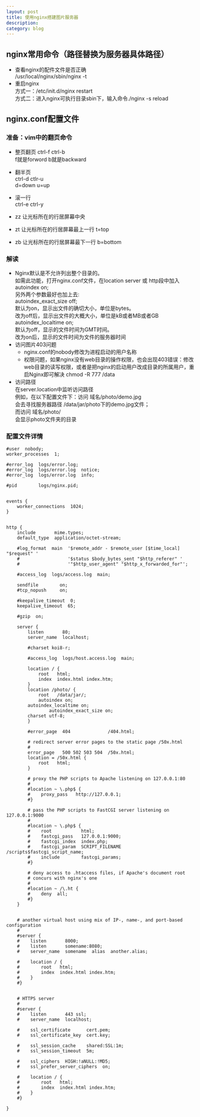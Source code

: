 ```yaml
---
layout: post
title: 使用nginx搭建图片服务器
description: 
category: blog
---
```


## nginx常用命令（路径替换为服务器具体路径）
- 查看nginx的配件文件是否正确  
/usr/local/nginx/sbin/nginx -t
- 重启nginx  
方式一：/etc/init.d/nginx restart   
方式二：进入nginx可执行目录sbin下，输入命令./nginx -s reload

## nginx.conf配置文件

### 准备：vim中的翻页命令
- 整页翻页 ctrl-f ctrl-b  
f就是forword b就是backward  

- 翻半页  
ctrl-d ctlr-u  
d=down u=up  

- 滚一行  
ctrl-e ctrl-y

- zz 让光标所在的行居屏幕中央  
- zt 让光标所在的行居屏幕最上一行 t=top  
- zb 让光标所在的行居屏幕最下一行 b=bottom  

### 解读
- Nginx默认是不允许列出整个目录的。  
如需此功能，打开nginx.conf文件，在location server 或 http段中加入    
autoindex on;  
另外两个参数最好也加上去:  
autoindex_exact_size off;  
默认为on，显示出文件的确切大小，单位是bytes。  
改为off后，显示出文件的大概大小，单位是kB或者MB或者GB  
autoindex_localtime on;  
默认为off，显示的文件时间为GMT时间。  
改为on后，显示的文件时间为文件的服务器时间  
- 访问图片403问题  
    - nginx.conf的nobody修改为进程启动的用户名称    
    - 权限问题，如果nginx没有web目录的操作权限，也会出现403错误：修改web目录的读写权限，或者是把nginx的启动用户改成目录的所属用户，重启Nginx即可解决  chmod -R 777 /data  
- 访问路径  
在server.location中监听访问路径  
例如，在以下配置文件下：访问  域名/photo/demo.jpg   
会去寻找服务器路径 /data/jar/photo下的demo.jpg文件；  
而访问  域名/photo/  
会显示photo文件夹的目录

### 配置文件详情

    #user  nobody;
    worker_processes  1;
    
    #error_log  logs/error.log;
    #error_log  logs/error.log  notice;
    #error_log  logs/error.log  info;
    
    #pid        logs/nginx.pid;
    
    
    events {
        worker_connections  1024;
    }
    
    
    http {
        include       mime.types;
        default_type  application/octet-stream;
    
        #log_format  main  '$remote_addr - $remote_user [$time_local] "$request" '
        #                  '$status $body_bytes_sent "$http_referer" '
        #                  '"$http_user_agent" "$http_x_forwarded_for"';
    
        #access_log  logs/access.log  main;
    
        sendfile        on;
        #tcp_nopush     on;
    
        #keepalive_timeout  0;
        keepalive_timeout  65;
    
        #gzip  on;
    
        server {
            listen       80;
            server_name  localhost;
    
            #charset koi8-r;
    
            #access_log  logs/host.access.log  main;
    
            location / {
                root   html;
                index  index.html index.htm;
            }
            location /photo/ {
                root   /data/jar/;
                autoindex on;
            autoindex_localtime on;
                    autoindex_exact_size on;
            charset utf-8;
            }
    
            #error_page  404              /404.html;
    
            # redirect server error pages to the static page /50x.html
            #
            error_page   500 502 503 504  /50x.html;
            location = /50x.html {
                root   html;
            }
    
            # proxy the PHP scripts to Apache listening on 127.0.0.1:80
            #
            #location ~ \.php$ {
            #    proxy_pass   http://127.0.0.1;
            #}
    
            # pass the PHP scripts to FastCGI server listening on 127.0.0.1:9000
            #
            #location ~ \.php$ {
            #    root           html;
            #    fastcgi_pass   127.0.0.1:9000;
            #    fastcgi_index  index.php;
            #    fastcgi_param  SCRIPT_FILENAME  /scripts$fastcgi_script_name;
            #    include        fastcgi_params;
            #}
    
            # deny access to .htaccess files, if Apache's document root
            # concurs with nginx's one
            #
            #location ~ /\.ht {
            #    deny  all;
            #}
        }
    
    
        # another virtual host using mix of IP-, name-, and port-based configuration
        #
        #server {
        #    listen       8000;
        #    listen       somename:8080;
        #    server_name  somename  alias  another.alias;
    
        #    location / {
        #        root   html;
        #        index  index.html index.htm;
        #    }
        #}
    
    
        # HTTPS server
        #
        #server {
        #    listen       443 ssl;
        #    server_name  localhost;
    
        #    ssl_certificate      cert.pem;
        #    ssl_certificate_key  cert.key;
    
        #    ssl_session_cache    shared:SSL:1m;
        #    ssl_session_timeout  5m;
    
        #    ssl_ciphers  HIGH:!aNULL:!MD5;
        #    ssl_prefer_server_ciphers  on;
    
        #    location / {
        #        root   html;
        #        index  index.html index.htm;
        #    }
        #}
    
    }














